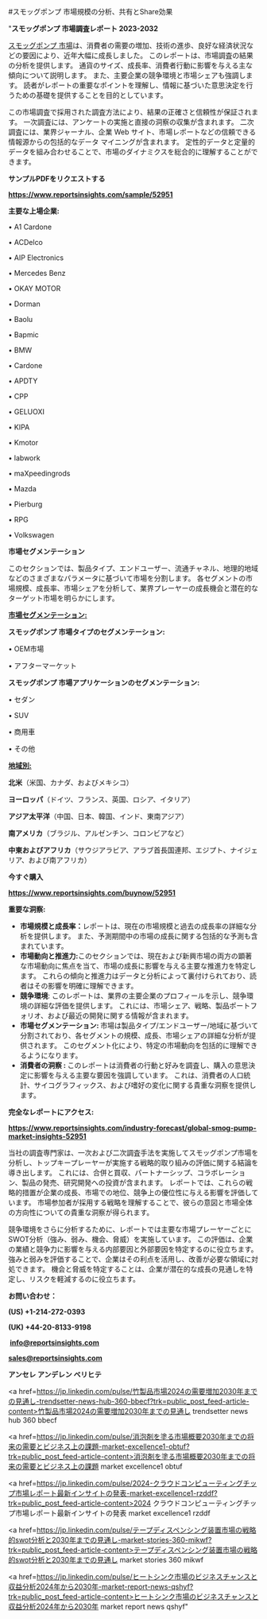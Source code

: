 #スモッグポンプ 市場規模の分析、共有とShare効果

"<strong>スモッグポンプ 市場調査レポート 2023-2032</strong>

<a href=https://www.reportsinsights.com/sample/52951>スモッグポンプ 市場</a>は、消費者の需要の増加、技術の進歩、良好な経済状況などの要因により、近年大幅に成長しました。 このレポートは、市場調査の結果の分析を提供します。 通貨のサイズ、成長率、消費者行動に影響を与える主な傾向について説明します。 また、主要企業の競争環境と市場シェアも強調します。 読者がレポートの重要なポイントを理解し、情報に基づいた意思決定を行うための基礎を提供することを目的としています。

この市場調査で採用された調査方法により、結果の正確さと信頼性が保証されます。 一次調査には、アンケートの実施と直接の洞察の収集が含まれます。 二次調査には、業界ジャーナル、企業 Web サイト、市場レポートなどの信頼できる情報源からの包括的なデータ マイニングが含まれます。 定性的データと定量的データを組み合わせることで、市場のダイナミクスを総合的に理解することができます。

<strong><b>サンプルPDFをリクエストする</b></strong>

<a href=https://www.reportsinsights.com/sample/52951><strong><u>https://www.reportsinsights.com/sample/52951</u></strong></a>

<strong>主要な上場企業:</strong>

• A1 Cardone

• ACDelco

• AIP Electronics

• Mercedes Benz

• OKAY MOTOR

• Dorman

• Baolu

• Bapmic

• BMW

• Cardone

• APDTY

• CPP

• GELUOXI

• KIPA

• Kmotor

• labwork

• maXpeedingrods

• Mazda

• Pierburg

• RPG

• Volkswagen

<strong>市場セグメンテーション</strong>

このセクションでは、製品タイプ、エンドユーザー、流通チャネル、地理的地域などのさまざまなパラメータに基づいて市場を分割します。 各セグメントの市場規模、成長率、市場シェアを分析して、業界プレーヤーの成長機会と潜在的なターゲット市場を明らかにします。

<strong><u>市場セグメンテーション</u></strong><strong><u>:</u></strong>

<strong>スモッグポンプ 市場タイプのセグメンテーション:</strong>

• OEM市場

• アフターマーケット

<strong>スモッグポンプ 市場アプリケーションのセグメンテーション:</strong>

• セダン

• SUV

• 商用車

• その他

<strong><u>地域別</u></strong><strong><u>:</u></strong>

<strong>北米</strong>（米国、カナダ、およびメキシコ）

<strong>ヨーロッパ</strong>（ドイツ、フランス、英国、ロシア、イタリア）

<strong>アジア太平洋</strong>（中国、日本、韓国、インド、東南アジア）

<strong>南アメリカ</strong>（ブラジル、アルゼンチン、コロンビアなど）

<strong>中東およびアフリカ</strong>（サウジアラビア、アラブ首長国連邦、エジプト、ナイジェリア、および南アフリカ）

<strong>今すぐ購入</strong>

<a href=https://www.reportsinsights.com/buynow/52951><strong><u>https://www.reportsinsights.com/buynow/52951</u></strong></a>

<strong>重要な洞察:</strong>
<ul>
  <li><strong>市場規模と成長率：</strong>レポートは、現在の市場規模と過去の成長率の詳細な分析を提供します。 また、予測期間中の市場の成長に関する包括的な予測も含まれています。</li>
  <li><strong>市場動向と推進力:</strong>このセクションでは、現在および新興市場の両方の顕著な市場動向に焦点を当て、市場の成長に影響を与える主要な推進力を特定します。 これらの傾向と推進力はデータと分析によって裏付けられており、読者はその影響を明確に理解できます。</li>
  <li><strong>競争環境</strong>: このレポートは、業界の主要企業のプロフィールを示し、競争環境の詳細な評価を提供します。 これには、市場シェア、戦略、製品ポートフォリオ、および最近の開発に関する情報が含まれます。</li>
  <li><strong>市場セグメンテーション: </strong>市場は製品タイプ/エンドユーザー/地域に基づいて分割されており、各セグメントの規模、成長、市場シェアの詳細な分析が提供されます。 このセグメント化により、特定の市場動向を包括的に理解できるようになります。</li>
  <li><strong>消費者の洞察 : </strong>このレポートは消費者の行動と好みを調査し、購入の意思決定に影響を与える主要な要因を強調しています。 これは、消費者の人口統計、サイコグラフィックス、および嗜好の変化に関する貴重な洞察を提供します。</li>
</ul>
<strong>完全なレポートにアクセス:</strong>

<a href=https://www.reportsinsights.com/industry-forecast/global-smog-pump-market-insights-52951><strong><u><b>https://www.reportsinsights.com/industry-forecast/global-smog-pump-market-insights-52951</b></u></strong></a>

当社の調査専門家は、一次および二次調査手法を実施してスモッグポンプ市場を分析し、トップキープレーヤーが実施する戦略的取り組みの評価に関する結論を導き出します。 これには、合併と買収、パートナーシップ、コラボレーション、製品の発売、研究開発への投資が含まれます。 レポートでは、これらの戦略的措置が企業の成長、市場での地位、競争上の優位性に与える影響を評価しています。 市場参加者が採用する戦略を理解することで、彼らの意図と市場全体の方向性についての貴重な洞察が得られます。

競争環境をさらに分析するために、レポートでは主要な市場プレーヤーごとにSWOT分析（強み、弱み、機会、脅威）を実施しています。 この評価は、企業の業績と競争力に影響を与える内部要因と外部要因を特定するのに役立ちます。 強みと弱みを評価することで、企業はその利点を活用し、改善が必要な領域に対処できます。 機会と脅威を特定することは、企業が潜在的な成長の見通しを特定し、リスクを軽減するのに役立ちます。

<strong>お問い合わせ：</strong>

<strong>(US) +1-214-272-0393</strong>

<strong>(UK) +44-20-8133-9198</strong>

<strong> </strong><a href=info@reportsinsights.com><strong><u>info@reportsinsights.com</u></strong></a>

<a href=sales@reportsinsights.com><strong><u>sales@reportsinsights.com</u></strong></a>

<strong>アンセレ アンデレン ベリヒテ</strong>

<a href=https://jp.linkedin.com/pulse/竹製品市場2024の需要増加2030年までの見通し-trendsetter-news-hub-360-bbecf?trk=public_post_feed-article-content>竹製品市場2024の需要増加2030年までの見通し trendsetter news hub 360 bbecf</a>

<a href=https://jp.linkedin.com/pulse/消泡剤を塗る市場概要2030年までの将来の需要とビジネス上の課題-market-excellence1-obtuf?trk=public_post_feed-article-content>消泡剤を塗る市場概要2030年までの将来の需要とビジネス上の課題 market excellence1 obtuf</a>

<a href=https://jp.linkedin.com/pulse/2024-クラウドコンピューティングチップ市場レポート最新インサイトの発表-market-excellence1-rzddf?trk=public_post_feed-article-content>2024 クラウドコンピューティングチップ市場レポート最新インサイトの発表 market excellence1 rzddf</a>

<a href=https://jp.linkedin.com/pulse/テープディスペンシング装置市場の戦略的swot分析と2030年までの見通し-market-stories-360-mikwf?trk=public_post_feed-article-content>テープディスペンシング装置市場の戦略的swot分析と2030年までの見通し market stories 360 mikwf</a>

<a href=https://jp.linkedin.com/pulse/ヒートシンク市場のビジネスチャンスと収益分析2024年から2030年-market-report-news-qshyf?trk=public_post_feed-article-content>ヒートシンク市場のビジネスチャンスと収益分析2024年から2030年 market report news qshyf</a>"
